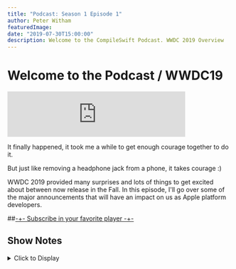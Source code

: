 ```yaml
---
title: "Podcast: Season 1 Episode 1"
author: Peter Witham
featuredImage:
date: "2019-07-30T15:00:00"
description: Welcome to the CompileSwift Podcast. WWDC 2019 Overview
---
```


# Welcome to the Podcast / WWDC19

<iframe src="https://anchor.fm/compileswift/embed/episodes/Swift-Package-Manager-and-Xcode-e4p0t4/a-ajpels"
height="102" width="400" frameborder="0" scrolling="no"></iframe>

It finally happened, it took me a while to get enough courage together to do it.

But just like removing a headphone jack from a phone, it takes courage :)

WWDC 2019 provided many surprises and lots of things to get excited about between now
release in the Fall. In this episode, I'll go over some of the major announcements that
will have an impact on us as Apple platform developers.

##[-+- Subscribe in your favorite player -+-](https://pw.d.pr/5TbjRs) 

## Show Notes
<details>
<summary>Click to Display</summary>

**watchOS 6**
- New watch faces
- Taptic hourly chimes
- Apps from apple
- Voice memo
- Audio books
- Calculator
- Tip Calculator
- API’s for independent apps no longer needing iPhone apps
- Audio streaming API
- Apple Watch AppStore

**iOS 13**
- 30% faster FaceID
- 50% smaller app downloads
- 60% smaller update app downloads
- Twice as fast app launch speed
- Dark mode
- Swipe mode on keyboard
- Reminders overhaul to be more todo app like
- New maps with far more detail
- “Sign in with Apple” across all platforms
- Memoji sticker packs automatically created for you
- Photo editing tools can now be used on videos
- Separate iCloud accounts

**iPadOS**
- Widgets on the home screen
- Split view now available across apps
- App Expose on iPad
- Files App SMB, Thumb drive and USB drives supported
- Safari desktop class browsing
- Safari download manager
- Improved selection tool
- 3 finger pinch to copy and paste
- 3 finger swipe to undo
- 9ms pencil latency instead of old 20ms
- PencilKit API
- Compact Keyboard now available
- Swipe from corner with pencil to enter markup

**macOS Catalina**
- iTunes is now Apple Music
- Apple Podcasts app
- AppleTV app
- SideCar - iPad as second display for Mac
- Catalyst now available in Xcode on Catalina for working with iPad apps on macOS

**AR**
- RealityKit
- RealityComposer
- ARKit 3


**Swift**
- 450,000 apps on store using Swift
- SwiftUI is available across all platforms
</details>
